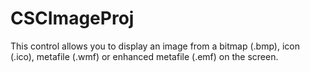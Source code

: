 # CSCImageProj
This control allows you to display an image from a bitmap (.bmp), icon (.ico), metafile (.wmf) or enhanced metafile (.emf) on the screen.
